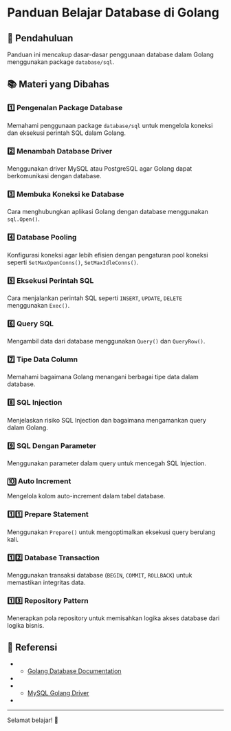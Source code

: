 # Panduan Belajar Database di Golang

## 📌 Pendahuluan

Panduan ini mencakup dasar-dasar penggunaan database dalam Golang menggunakan package `database/sql`.

## 📚 Materi yang Dibahas

### 1️⃣ **Pengenalan Package Database**

Memahami penggunaan package `database/sql` untuk mengelola koneksi dan eksekusi perintah SQL dalam Golang.

### 2️⃣ **Menambah Database Driver**

Menggunakan driver MySQL atau PostgreSQL agar Golang dapat berkomunikasi dengan database.

### 3️⃣ **Membuka Koneksi ke Database**

Cara menghubungkan aplikasi Golang dengan database menggunakan `sql.Open()`.

### 4️⃣ **Database Pooling**

Konfigurasi koneksi agar lebih efisien dengan pengaturan pool koneksi seperti `SetMaxOpenConns()`, `SetMaxIdleConns()`.

### 5️⃣ **Eksekusi Perintah SQL**

Cara menjalankan perintah SQL seperti `INSERT`, `UPDATE`, `DELETE` menggunakan `Exec()`.

### 6️⃣ **Query SQL**

Mengambil data dari database menggunakan `Query()` dan `QueryRow()`.

### 7️⃣ **Tipe Data Column**

Memahami bagaimana Golang menangani berbagai tipe data dalam database.

### 8️⃣ **SQL Injection**

Menjelaskan risiko SQL Injection dan bagaimana mengamankan query dalam Golang.

### 9️⃣ **SQL Dengan Parameter**

Menggunakan parameter dalam query untuk mencegah SQL Injection.

### 🔟 **Auto Increment**

Mengelola kolom auto-increment dalam tabel database.

### 1️⃣1️⃣ **Prepare Statement**

Menggunakan `Prepare()` untuk mengoptimalkan eksekusi query berulang kali.

### 1️⃣2️⃣ **Database Transaction**

Menggunakan transaksi database (`BEGIN`, `COMMIT`, `ROLLBACK`) untuk memastikan integritas data.

### 1️⃣3️⃣ **Repository Pattern**

Menerapkan pola repository untuk memisahkan logika akses database dari logika bisnis.

## 🔗 Referensi

* *   [Golang Database Documentation](https://pkg.go.dev/database/sql)
*     
* *   [MySQL Golang Driver](https://github.com/go-sql-driver/mysql)
*     

* * *

Selamat belajar! 🚀